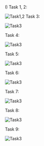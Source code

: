 I)
Task 1, 2:

![Task1,2](https://github.com/Touir/Lab02/blob/master/1%2C2.png)
Task 3:

![Task3](https://github.com/Touir/Lab02/blob/master/3.png)

Task 4:

![Task3](https://github.com/Touir/Lab02/blob/master/4.png)

Task 5:

![Task3](https://github.com/Touir/Lab02/blob/master/5.png)

Task 6:

![Task3](https://github.com/Touir/Lab02/blob/master/6.png)

Task 7:

![Task3](https://github.com/Touir/Lab02/blob/master/7.png)

Task 8:

![Task3](https://github.com/Touir/Lab02/blob/master/8.png)

Task 9:

![Task3](https://github.com/Touir/Lab02/blob/master/9.png)


